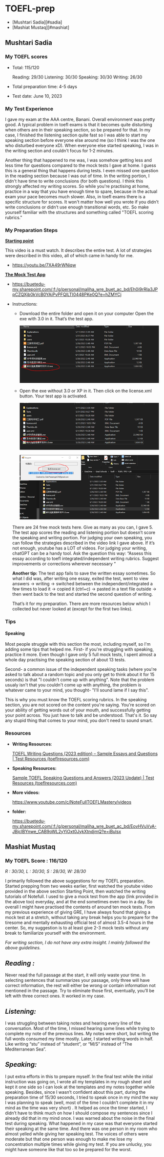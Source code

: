 # TOEFL-prep

- [Mushtari Sadia][#sadia]
- [Mashiat Mustaq][#mashiat]

<a name="sadia"><a/>

## Mushtari Sadia

### **My TOEFL scores**

- Total: 115/120

    Reading: 29/30
    Listening: 30/30
    Speaking: 30/30
    Writing: 26/30

- Total preparation time: 4-5 days
- Test date: June 10, 2023

### **My Test Experience**
I gave my exam at the AAA centre, Banani. Overall environment was pretty good. A typical problem in toefl exams is that it becomes quite disturbing when others are in their speaking section, so be prepared for that. In my case, I finished the listening section quite fast so I was able to start my speaking section before everyone else around me (so I think I was the one who disturbed everyone xD). When everyone else started speaking, I was in the writing section and couldn't focus for 1-2 minutes.

Another thing that happened to me was, I was somehow getting less and less time for questions compared to the mock tests I gave at home. I guess this is a general thing that happens during tests. I even missed one question in the reading section because I was out of time. In the writing portion, I didn't have time to write conclusions (for both questions). I think this strongly affected my writing scores. So while you're practising at home, practice in a way that you have enough time to spare, because in the actual exam your pace becomes much slower. Also, in toefl exams there is a specific structure for scores. It won't matter how well you wrote if you didn’t write conclusions or didn’t use enough transitional words, etc. So make yourself familiar with the structures and something called "TOEFL scoring rubrics."

### **My Preparation Steps**
<u>**Starting point**</u>

This video is a must watch. It describes the entire test. A lot of strategies were described in this video, all of which came in handy for me.

 -  https://youtu.be/7XA49rWNiqw

<u> **The Mock Test App** </u>

- https://buetedu-my.sharepoint.com/:f:/g/personal/maliha_wre_buet_ac_bd/Eh0i9rRIa3JPpCZQXjb0kVcB0YAiPvPFQILTI0448PKe0Q?e=hZMYCj

- Instructions:
  
    - Download the entire folder and open it on your computer
    Open the exe with 3.0 in it. That’s the test app.

        ![inst](images/inst1.png)
    - Open the exe without 3.0 or XP in it. Then click on the license.xml button. Your test app is activated.
      
        ![inst](images/inst2.png)
      
        ![inst](images/inst3.png)


    There are 24 free mock tests here. Give as many as you can, I gave 5. The test app scores the reading and listening portion but doesn’t score the speaking and writing portion. For judging your own speaking, you can follow the strategies described in the video link I gave above. If it’s not enough, youtube has a LOT of videos. For judging your writing, chatGPT can be a handy tool. Ask the question this way:
    “Assess this essay according to toefl integrated/independent writing rubrics. Suggest improvements or corrections wherever necessary “

    **Another tip:** The test app fails to save the written essay sometimes. So what I did was, after writing one essay, exited the test, went to view answers -> writing -> switched between the independent/integrated a few times to load it -> copied it (ctrl+c) -> pasted in a text file outside -> then went back to the test and started the second question of writing.


    That’s it for my preparation. There are more resources below which I collected but never looked at (except for the first two links). 

### **Tips**

#### Speaking

Most people struggle with this section the most, including myself, so I'm adding some tips that helped me. First- if you're struggling with speaking, practice it more. Even though I gave only 5 full mock tests, I spent almost a whole day practising the speaking section of about 13 tests.

Second- a common issue of the independent speaking tasks (where you're asked to talk about a random topic and you only get to think about it for 15 seconds) is that "I couldn't come up with anything". Note that the problem usualy isn't that you couldn't come up with anything, the problem is whatever came to your mind, you thought- "I'll sound lame if I say this".

This is why you must know the TOEFL scoring rubrics. In the speaking section, you are not scored on the content you're saying. You're scored on your ability of getting words out of your mouth, and successfully getting your point across. You just have to talk and be understood. That's it. So say any stupid thing that comes to your mind, you don't need to sound smart.

### **Resources**
- **Writing Resources**:
  
    [TOEFL Writing Questions (2023 edition) – Sample Essays and Questions | Test Resources (toeflresources.com)](https://www.toeflresources.com/sample-toefl-essays/)

- **Speaking Resources:**
  
    [Sample TOEFL Speaking Questions and Answers (2023 Update) | Test Resources (toeflresources.com)](https://www.toeflresources.com/speaking-section/toefl-speaking-samples/)

- **More videos:**
  
    https://www.youtube.com/c/NoteFullTOEFLMastery/videos

- **folder:**
  
    https://buetedu-my.sharepoint.com/:f:/g/personal/maliha_wre_buet_ac_bd/EovHVuVyA-JBjcIBYnwe_CAB9oWL2yYiOxt0JykXtndjmQ?e=iBulsx

<a name="mashiat"><a/>

## Mashiat Mustaq
### My TOEFL Score : 116/120
*R : 30/30, L : 30/30, S : 28/30, W: 28/30*


I primarily followed the above suggestions for my TOEFL preparation. Started prepping from two weeks earlier, first watched the youtube video provided in the above section Starting Point, then watched the writing tutorials of Notefull. I used to give a mock test from the app (link provided in the above too) everyday, and at the end sometimes even two in a day. So overall I might have practised the contents of around ten mock tests. From my previous experience of giving GRE, I have always found that giving a mock test at a stretch, without taking any break helps you to prepare for the tiresome and mentally exhausting official test of almost 3.5-4 hours in the center. So, my suggestion is to at least give 2-3 mock tests without any break to familiarize yourself with the environment.

*For writing section, I do not have any extra insight. I mainly followed the above guidelines.*

## *Reading :*
Never read the full passage at the start, it will only waste your time.
In selecting sentences that summarizes your passage, only three will have correct information, the rest will either be wrong or contain information not mentioned in the passage. Try to eliminate those first, eventually, you’ll be left with three correct ones. It worked in my case.

## *Listening:*
I was struggling between taking notes and hearing every line of the conversation. Most of the time, I missed hearing some lines while trying to complete my note of the previous lines. My notes were short, but writing the full words consumed my time mostly. Later, I started writing words in half. Like writing “stu” instead of “student”, or “M/S” instead of “The Mediterranean Sea”.

## *Speaking:*
I put extra efforts in this to prepare myself. In the final test while the initial instruction was going on, I wrote all my templates in my rough sheet and kept it one side so I can look at the templates and my notes together while speaking. Besides, since I wasn’t confident about this part, during the preparation time of 15/30 seconds, I tried to speak once in my mind the way I was planning to speak (well, most of the time I couldn’t complete it in my mind as the time was very short) . It helped as once the timer started, I didn’t have to think much on how I should compose my sentences since I already did that in my mind once.
I was warned about the noise in the final test during speaking. What happened in my case was that everyone started their speaking at the same time. And there was one person in my room who almost yelled while giving her speaking test. The voices of others were moderate but that one person was enough to make me lose my concentration multiple times while giving my test. If you are unlucky, you might have someone like that too so be prepared for the worst.
